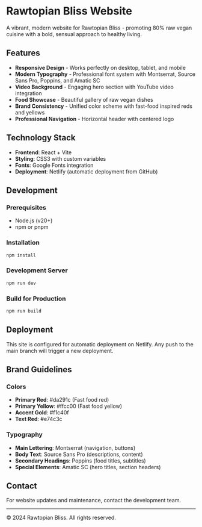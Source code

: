 # Rawtopian Bliss Website

A vibrant, modern website for Rawtopian Bliss - promoting 80% raw vegan cuisine with a bold, sensual approach to healthy living.

## Features

- **Responsive Design** - Works perfectly on desktop, tablet, and mobile
- **Modern Typography** - Professional font system with Montserrat, Source Sans Pro, Poppins, and Amatic SC
- **Video Background** - Engaging hero section with YouTube video integration
- **Food Showcase** - Beautiful gallery of raw vegan dishes
- **Brand Consistency** - Unified color scheme with fast-food inspired reds and yellows
- **Professional Navigation** - Horizontal header with centered logo

## Technology Stack

- **Frontend**: React + Vite
- **Styling**: CSS3 with custom variables
- **Fonts**: Google Fonts integration
- **Deployment**: Netlify (automatic deployment from GitHub)

## Development

### Prerequisites
- Node.js (v20+)
- npm or pnpm

### Installation
```bash
npm install
```

### Development Server
```bash
npm run dev
```

### Build for Production
```bash
npm run build
```

## Deployment

This site is configured for automatic deployment on Netlify. Any push to the main branch will trigger a new deployment.

## Brand Guidelines

### Colors
- **Primary Red**: #da291c (Fast food red)
- **Primary Yellow**: #ffcc00 (Fast food yellow)
- **Accent Gold**: #f1c40f
- **Text Red**: #e74c3c

### Typography
- **Main Lettering**: Montserrat (navigation, buttons)
- **Body Text**: Source Sans Pro (descriptions, content)
- **Secondary Headings**: Poppins (food titles, subtitles)
- **Special Elements**: Amatic SC (hero titles, section headers)

## Contact

For website updates and maintenance, contact the development team.

---

© 2024 Rawtopian Bliss. All rights reserved.

